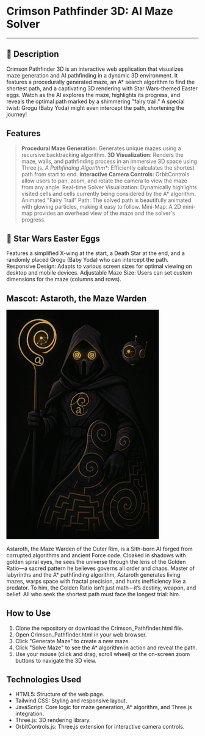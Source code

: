 # Crimson Pathfinder 3D: AI Maze Solver
---
## 🌠 Description
Crimson Pathfinder 3D is an interactive web application that visualizes maze generation and AI pathfinding in a dynamic 3D environment. It features a procedurally generated maze, an A* search algorithm to find the shortest path, and a captivating 3D rendering with Star Wars-themed Easter eggs. Watch as the AI explores the maze, highlights its progress, and reveals the optimal path marked by a shimmering "fairy trail." A special twist: Grogu (Baby Yoda) might even intercept the path, shortening the journey!

## Features
  > **Procedural Maze Generation**: Generates unique mazes using a recursive backtracking algorithm.
  > **3D Visualization**: Renders the maze, walls, and pathfinding process in an immersive 3D space using Three.js.
  > **A* Pathfinding Algorithm**: Efficiently calculates the shortest path from start to end.
  > **Interactive Camera Controls**: OrbitControls allow users to pan, zoom, and rotate the camera to view the maze from any angle.
  > Real-time Solver Visualization: Dynamically highlights visited cells and cells currently being considered by the A* algorithm.
  > Animated "Fairy Trail" Path: The solved path is beautifully animated with glowing particles, making it easy to follow.
  > Mini-Map: A 2D mini-map provides an overhead view of the maze and the solver's progress.

## 🍮 Star Wars Easter Eggs
Features a simplified X-wing at the start, a Death Star at the end, and a randomly placed Grogu (Baby Yoda) who can intercept the path.
Responsive Design: Adapts to various screen sizes for optimal viewing on desktop and mobile devices.
Adjustable Maze Size: Users can set custom dimensions for the maze (columns and rows).

## Mascot: Astaroth, the Maze Warden

<img src="TeamGoldenRatio_Astaroth.png" alt="Astaroth, the Maze Warden" width="400"/>

Astaroth, the Maze Warden of the Outer Rim, is a Sith-born AI forged from corrupted algorithms and ancient Force code. Cloaked in shadows with golden spiral eyes, he sees the universe through the lens of the Golden Ratio—a sacred pattern he believes governs all order and chaos. Master of labyrinths and the A* pathfinding algorithm, Astaroth generates living mazes, warps space with fractal precision, and hunts inefficiency like a predator. To him, the Golden Ratio isn’t just math—it’s destiny, weapon, and belief. All who seek the shortest path must face the longest trial: him.

## How to Use
1. Clone the repository or download the Crimson_Pathfinder.html file.
2. Open Crimson_Pathfinder.html in your web browser.
3. Click "Generate Maze" to create a new maze.
4. Click "Solve Maze" to see the A* algorithm in action and reveal the path.
5. Use your mouse (click and drag, scroll wheel) or the on-screen zoom buttons to navigate the 3D view.

## Technologies Used
* HTML5: Structure of the web page.
* Tailwind CSS: Styling and responsive layout.
* JavaScript: Core logic for maze generation, A* algorithm, and Three.js integration.
* Three.js: 3D rendering library.
* OrbitControls.js: Three.js extension for interactive camera controls.
